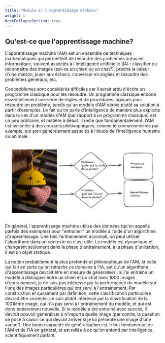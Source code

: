 ```yaml
---
title: "Module 2: l'apprentissage machine"
weight: 1
bookCollapseSection: true
---
```


##  Qu'est-ce que l'apprentissage machine?

L'apprentissage machine (AM) est un ensemble de techniques
mathématiques qui permettent de résoudre des problèmes ardus en
informatique, souvent associés à l'intelligence artificielle (IA) :
classifier ou reconnaître des images (est-ce un chien ou un chat?),
prédire la valeur d'une maison, jouer aux échecs, converser en anglais
et résoudre des problèmes généraux, etc.

Ces problèmes sont considérés difficiles car il serait ardu d'écrire
un programme classique pour les résoudre. Un programme classique
encode essentiellement une série de règles et de procédures logiques
pour résoudre un problème, tandis qu'un modèle d'AM dérive plutôt sa
solution à partir d'exemples. Le fait qu'on parle d'intelligence de
manière plus explicite dans le cas d'un modèle d'AM (par rapport à un
programme classique) est un peu arbitraire, et matière à débat. Il
reste que fondamentalement, l'AM est associée à des courants
philosophiques, comme le connexionnisme par exemple, qui sont
généralement associés à l'étude de l'intelligence humaine ou animale.

![](/images/module2/abeille.png)

En général, l'apprentissage machine utilise des données (qu'on appelle
parfois des exemples) pour "entrainer" un modèle à l'aide d'un
algorithme d'apprentissage. Une fois l'entrainement accompli, on peut
utiliser l'algorithme dans un contexte où c'est utile. Le modèle est
dynamique et changeant seulement dans la phase d'entrainement, à la
phase d'utilisation, il est un objet statique.

La notion probablement la plus profonde et philosophique de l'AM, et
celle qui fait en sorte qu'on rattache ce domaine à l'IA, est qu'un
algorithme d'apprentissage devrait être en mesure de généraliser : si
j'ai entrainé un modèle à distinguer entre un chien et un chat avec
1000 images d'entrainement, je ne suis pas intéressé par la
performance du modèle sur l'une des images particulières qui ont servi
à l'entrainement. Par construction et quasiment par définition, cette
classification particulière devrait être correcte. Je suis plutôt
intéressé par la classification de la 1001ième image, qui n'a pas
servi à l'entrainement du modèle, et qui est donc entièrement
nouvelle. Si le modèle a été entrainé avec succès, il devrait pouvoir
généraliser à n'importe quelle image (par contre, la question se pose
à savoir ce qui devrait arriver si je lui présente une image d'une
vache!). Une bonne capacité de généralisation est le but fondamental
de l'AM et de l'IA en général, et est reliée à ce qu'on entend par
intelligence, scientifiquement parlant.
